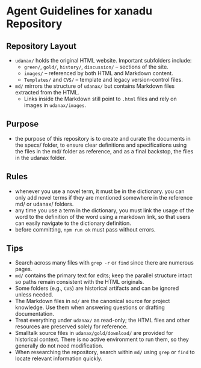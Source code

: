 # Agent Guidelines for xanadu Repository

## Repository Layout

- `udanax/` holds the original HTML website. Important subfolders include:
  - `green/`, `gold/`, `history/`, `discussion/` – sections of the site.
  - `images/` – referenced by both HTML and Markdown content.
  - `Templates/` and `CVS/` – template and legacy version-control files.
- `md/` mirrors the structure of `udanax/` but contains Markdown files extracted
  from the HTML.
  - Links inside the Markdown still point to `.html` files and rely on images in
    `udanax/images`.

## Purpose

- the purpose of this repository is to create and curate the documents in the
  specs/ folder, to ensure clear definitions and specifications using the files
  in the md/ folder as reference, and as a final backstop, the files in the
  udanax folder.

## Rules

- whenever you use a novel term, it must be in the dictionary. you can only add
  novel terms if they are mentioned somewhere in the reference md/ or udanax/
  folders.
- any time you use a term in the dictionary, you must link the usage of the word
  to the definition of the word using a markdown link, so that users can easily
  navigate to the dictionary definition.
- before committing, `npm run ok` must pass without errors.

## Tips

- Search across many files with `grep -r` or `find` since there are numerous
  pages.
- `md/` contains the primary text for edits; keep the parallel structure intact
  so paths remain consistent with the HTML originals.
- Some folders (e.g., `CVS`) are historical artifacts and can be ignored unless
  needed.
- The Markdown files in `md/` are the canonical source for project knowledge.
  Use them when answering questions or drafting documentation.
- Treat everything under `udanax/` as read-only; the HTML files and other
  resources are preserved solely for reference.
- Smalltalk source files in `udanax/gold/download/` are provided for historical
  context. There is no active environment to run them, so they generally do not
  need modification.
- When researching the repository, search within `md/` using `grep` or `find` to
  locate relevant information quickly.
